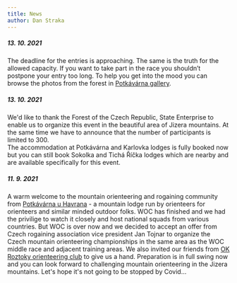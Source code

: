 ```yaml
---
title: News
author: Dan Straka
---
```


##### 13. 10. 2021
The deadline for the entries is approaching. The same is the truth for the allowed capacity. If you want to take part in the race you shouldn’t postpone your entry too long.
To help you get into the mood you can browse the photos from the forest in [Potkávárna gallery](https://www.potkavarnauhavrana.cz/fotogalerie/).

##### 13. 10. 2021
We'd like to thank the Forest of the Czech Republic, State Enterprise to enable us to organize this event in the beautiful area of Jizera mountains. At the same time we have to announce that the number of participants is limited to 300. <br>The accommodation at Potkávárna and Karlovka lodges is fully booked now but you can still book Sokolka and Tichá Říčka lodges which are nearby and are available specifically for this event.

##### 11. 9. 2021
A warm welcome to the mountain orienteering and rogaining community from [Potkávárna u Havrana](https://www.potkavarnauhavrana.cz/?lang=en) - a mountain lodge run by orienteers for orienteers and similar minded outdoor folks. WOC has finished and we had the privilige to watch it closely and host national squads from various countries.
But WOC is over now and we decided to accept an offer from Czech rogaining association vice president Jan Tojnar to organize the Czech mountain orienteering championships in the same area as the WOC middle race and adjacent training areas. We also invited our friends from [OK Roztoky orienteering club](http://roz.ini.cz/) to give us a hand.
Preparation is in full swing now and you can look forward to challenging mountain orienteering in the Jizera mountains. Let's hope it's not going to be stopped by Covid...